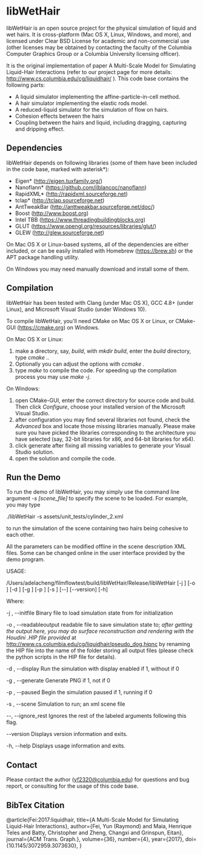 libWetHair
================
libWetHair is an open source project for the physical simulation of liquid and wet hairs. It is cross-platform (Mac OS X, Linux, Windows, and more), and licensed under Clear BSD License for academic and non-commercial use (other licenses may be obtained by contacting the faculty of the Columbia Computer Graphics Group or a Columbia University licensing officer).

It is the original implementation of paper A Multi-Scale Model for Simulating Liquid-Hair Interactions (refer to our project page for more details: http://www.cs.columbia.edu/cg/liquidhair/ ). This code base contains the following parts:

 - A liquid simulator implementing the affine-particle-in-cell method.
 - A hair simulator implementing the elastic rods model.
 - A reduced-liquid simulator for the simulation of flow on hairs.
 - Cohesion effects between the hairs
 - Coupling between the hairs and liquid, including dragging, capturing and dripping effect.

Dependencies
--------------------
libWetHair depends on following libraries (some of them have been included in the code base, marked with asterisk*):

- Eigen* (http://eigen.tuxfamily.org/)
- Nanoflann* (https://github.com/jlblancoc/nanoflann)
- RapidXML* (http://rapidxml.sourceforge.net)
- tclap* (http://tclap.sourceforge.net)
- AntTweakBar (http://anttweakbar.sourceforge.net/doc/)
- Boost (http://www.boost.org)
- Intel TBB (https://www.threadingbuildingblocks.org)
- GLUT (https://www.opengl.org/resources/libraries/glut/)
- GLEW (http://glew.sourceforge.net)

On Mac OS X or Linux-based systems, all of the dependencies are either included, or can be easily installed with Homebrew (https://brew.sh) or the APT package handling utility.

On Windows you may need manually download and install some of them.

Compilation
-----------------
libWetHair has been tested with Clang (under Mac OS X), GCC 4.8+ (under Linux), and Microsoft Visual Studio (under Windows 10).

To compile libWetHair, you'll need CMake on Mac OS X or Linux, or CMake-GUI (https://cmake.org) on Windows.

On Mac OS X or Linux:
1. make a directory, say, *build*, with *mkdir build*, enter the *build* directory, type *cmake ..*
2. Optionally you can adjust the options with *ccmake .*
3. type *make* to compile the code. For speeding up the compilation process you may use *make -j*.

On Windows:
1. open CMake-GUI, enter the correct directory for source code and build. Then click *Configure*, choose your installed version of the Microsoft Visual Studio.
2. after configuration you may find several libraries not found, check the *Advanced* box and locate those missing libraries manually. Please make sure you have picked the libraries corresponding to the architecture you have selected (say, 32-bit libraries for x86, and 64-bit libraries for x64).
3. click generate after fixing all missing variables to generate your Visual Studio solution.
4. open the solution and compile the code.

Run the Demo
--------------------
To run the demo of libWetHair, you may simply use the command line argument *-s [scene_file]* to specify the scene to be loaded. For example, you may type

./libWetHair -s assets/unit_tests/cylinder_2.xml

to run the simulation of the scene containing two hairs being cohesive to each other. 

All the parameters can be modified offline in the scene description XML files. Some can be changed online in the user interface provided by the demo program.

USAGE: 

   /Users/adelacheng/filmflowtest/build/libWetHair/Release/libWetHair  [-j <string>] [-o <integer>] [-d <boolean>] [-g <integer>] [-p <boolean>] [-s <string>] [--] [--version] [-h]

Where: 

   -j <string>,  --initfile <string>
     Binary file to load simulation state from for initialization

   -o <integer>,  --readableoutput <integer>
     readable file to save simulation state to; *after getting the output here, you may do surface reconstruction and rendering with the Houdini .HIP file provided* at http://www.cs.columbia.edu/cg/liquidhair/pseudo_dog.hipnc by renaming the HIP file into the name of the folder storing all output files (please check the python scripts in the HIP file for details).

   -d <boolean>,  --display <boolean>
     Run the simulation with display enabled if 1, without if 0

   -g <integer>,  --generate <integer>
     Generate PNG if 1, not if 0

   -p <boolean>,  --paused <boolean>
     Begin the simulation paused if 1, running if 0

   -s <string>,  --scene <string>
     Simulation to run; an xml scene file

   --,  --ignore_rest
     Ignores the rest of the labeled arguments following this flag.

   --version
     Displays version information and exits.

   -h,  --help
     Displays usage information and exits.

Contact
-----------
Please contact the author (yf2320@columbia.edu) for questions and bug report, or consulting for the usage of this code base.

BibTex Citation
----------------------
  @article{Fei:2017:liquidhair,
    title={A Multi-Scale Model for Simulating Liquid-Hair Interactions},
    author={Fei, Yun (Raymond) and Maia, Henrique Teles and Batty, Christopher and Zheng, Changxi and Grinspun, Eitan},
    journal={ACM Trans. Graph.},
    volume={36},
    number={4},
    year={2017},
    doi={10.1145/3072959.3073630},
  }